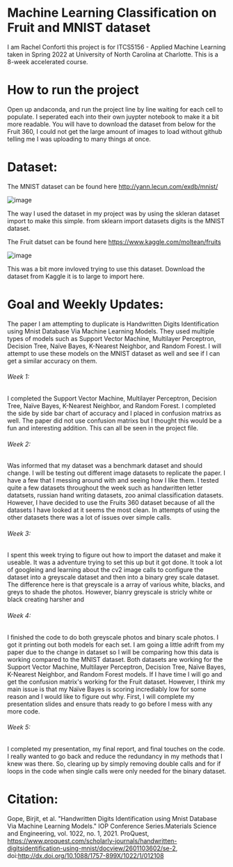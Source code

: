 
# Machine Learning Classification on Fruit and MNIST dataset
I am Rachel Conforti this project is for ITCS5156 - Applied Machine Learning taken in Spring 2022 at University of North Carolina at Charlotte. This is a 8-week accelerated course.

# How to run the project
Open up andaconda, and run the project line by line waiting for each cell to populate. I seperated each into their own juypter notebook to make it a bit more readable. You will have to download the dataset from below for the Fruit 360, I could not get the large amount of images to load without github telling me I was uploading to many things at once. 

# Dataset:
The MNIST dataset can be found here http://yann.lecun.com/exdb/mnist/

![image](https://user-images.githubusercontent.com/50918318/151715870-646c140d-e907-48eb-9e58-72465c6e8499.png)

The way I used the dataset in my project was by using the skleran dataset import to make this simple.
  from sklearn import datasets
  digits is the MNIST dataset. 
  
The Fruit datset can be found here https://www.kaggle.com/moltean/fruits

![image](https://user-images.githubusercontent.com/50918318/154775067-081ad4fa-9815-4076-84fd-5fa1c72d9259.png)

This was a bit more invloved trying to use this dataset. Download the dataset from Kaggle it is to large to import here.  

# Goal and Weekly Updates:
The paper I am attempting to duplicate is Handwritten Digits Identification using Mnist Database Via Machine Learning Models. They used multiple types of models such as Support Vector Machine, Multilayer Perceptron, Decision Tree, Naïve Bayes, K-Nearest Neighbor, and Random Forest. I will attempt to use these models on the MNIST dataset as well and see if I can get a similar accuracy on them. 

###### Week 1:
I completed the Support Vector Machine, Multilayer Perceptron, Decision Tree, Naïve Bayes, K-Nearest Neighbor, and Random Forest. I completed the side by side bar chart of accuracy and I placed in confusion matrixs as well. The paper did not use confusion matrixs but I thought this would be a fun and interesting addition. This can all be seen in the project file.

###### Week 2:
Was informed that my dataset was a benchmark dataset and should change. I will be testing out different image datasets to replicate the paper. I have a few that I messing around with and seeing how I like them. I tested quite a few datasets throughout the week such as handwritten letter datatsets, russian hand writing datasets, zoo animal classification datasets. However, I have decided to use the Fruits 360 dataset because of all the datasets I have looked at it seems the most clean. In attempts of using the other datasets there was a lot of issues over simple calls. 

###### Week 3:
I spent this week trying to figure out how to import the dataset and make it useable. It was a adventure trying to set this up but it got done. It took a lot of googleing and learning about the cv2 image calls to configure the dataset into a greyscale dataset and then into a binary grey scale dataset. The difference here is that greyscale is a array of various white, blacks, and greys to shade the photos. However, bianry greyscale is stricly white or black creating harsher and 

###### Week 4:
I finished the code to do both greyscale photos and binary scale photos. I got it printing out both models for each set. I am going a little adrift from my paper due to the change in dataset so I will be comparing how this data is working compared to the MNIST dataset. Both datasets are working for the Support Vector Machine, Multilayer Perceptron, Decision Tree, Naïve Bayes, K-Nearest Neighbor, and Random Forest models. If I have time I will go and get the confusion matrix's working for the Fruit dataset. However, I think my main issue is that my Naïve Bayes is scoring incrediably low for some reason and I would like to figure out why. First, I will complete my presentation slides and ensure thats ready to go before I mess with any more code. 

###### Week 5:
I completed my presentation, my final report, and final touches on the code. I really wanted to go back and reduce the redundancy in my methods that I knew was there. So, clearing up by simply removing double calls and for if loops in the code when single calls were only needed for the binary dataset. 


# Citation:
Gope, Birjit, et al. "Handwritten Digits Identification using Mnist Database Via	Machine	Learning Models." IOP Conference Series.Materials Science and	Engineering, vol. 1022, no. 1, 2021. ProQuest, https://www.proquest.com/scholarly-journals/handwritten-digitsidentification-using-mnist/docview/2601103602/se-2,	doi:http://dx.doi.org/10.1088/1757-899X/1022/1/012108
